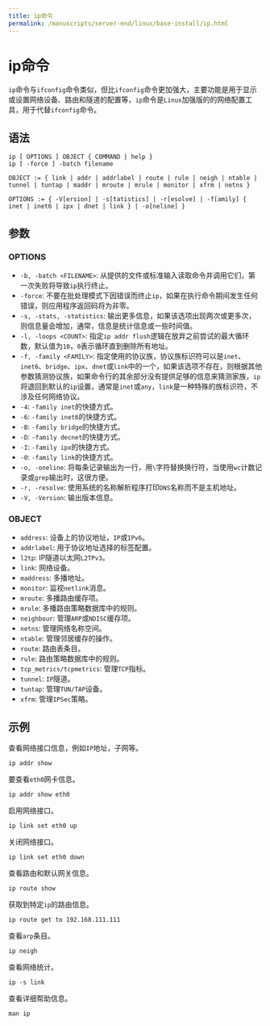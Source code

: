 ```yaml
---
title: ip命令
permalink: /manuscripts/server-end/linux/base-install/ip.html
---
```

  

# ip命令

`ip`命令与`ifconfig`命令类似，但比`ifconfig`命令更加强大，主要功能是用于显示或设置网络设备、路由和隧道的配置等，`ip`命令是`Linux`加强版的的网络配置工具，用于代替`ifconfig`命令。

## 语法

```shell
ip [ OPTIONS ] OBJECT { COMMAND | help }
ip [ -force ] -batch filename

OBJECT := { link | addr | addrlabel | route | rule | neigh | ntable | tunnel | tuntap | maddr | mroute | mrule | monitor | xfrm | netns }

OPTIONS := { -V[ersion] | -s[tatistics] | -r[esolve] | -f[amily] { inet | inet6 | ipx | dnet | link } | -o[neline] }
```

## 参数

### OPTIONS

- `-b, -batch <FILENAME>`: 从提供的文件或标准输入读取命令并调用它们，第一次失败将导致`ip`执行终止。
- `-force`: 不要在批处理模式下因错误而终止`ip`，如果在执行命令期间发生任何错误，则应用程序返回码将为非零。
- `-s, -stats, -statistics`: 输出更多信息，如果该选项出现两次或更多次，则信息量会增加，通常，信息是统计信息或一些时间值。
- `-l, -loops <COUNT>`: 指定`ip addr flush`逻辑在放弃之前尝试的最大循环数，默认值为`10`，`0`表示循环直到删除所有地址。
- `-f, -family <FAMILY>`: 指定使用的协议族，协议族标识符可以是`inet`、`inet6`、`bridge`、`ipx`、`dnet`或`link`中的一个，如果该选项不存在，则根据其他参数猜测协议族，如果命令行的其余部分没有提供足够的信息来猜测家族，`ip`将退回到默认的`ip`设置，通常是`inet`或`any`，`link`是一种特殊的族标识符，不涉及任何网络协议。
- `-4`: `-family inet`的快捷方式。
- `-6`: `-family inet6`的快捷方式。
- `-B`: `-family bridge`的快捷方式。
- `-D`: `-family decnet`的快捷方式。
- `-I`: `-family ipx`的快捷方式。
- `-0`: `-family link`的快捷方式。
- `-o, -oneline`: 将每条记录输出为一行，用`\`字符替换换行符，当使用`wc`计数记录或`grep`输出时，这很方便。
- `-r, -resolve`: 使用系统的名称解析程序打印`DNS`名称而不是主机地址。
- `-V, -Version`: 输出版本信息。

### OBJECT

- `address`: 设备上的协议地址，`IP`或`IPv6`。
- `addrlabel`: 用于协议地址选择的标签配置。
- `l2tp`: IP隧道以太网`L2TPv3`。
- `link`: 网络设备。
- `maddress`: 多播地址。
- `monitor`: 监视`netlink`消息。
- `mroute`: 多播路由缓存项。
- `mrule`: 多播路由策略数据库中的规则。
- `neighbour`: 管理`ARP`或`NDISC`缓存项。
- `netns`: 管理网络名称空间。
- `ntable`: 管理邻居缓存的操作。
- `route`: 路由表条目。
- `rule`: 路由策略数据库中的规则。
- `tcp_metrics/tcpmetrics`: 管理`TCP`指标。
- `tunnel`: `IP`隧道。
- `tuntap`: 管理`TUN/TAP`设备。
- `xfrm`: 管理`IPSec`策略。

## 示例

查看网络接口信息，例如`IP`地址，子网等。

```shell
ip addr show
```

要查看`eth0`网卡信息。

```shell
ip addr show eth0
```

启用网络接口。

```shell
ip link set eth0 up
```

关闭网络接口。

```shell
ip link set eth0 down
```

查看路由和默认网关信息。

```shell
ip route show
```

获取到特定`ip`的路由信息。

```shell
ip route get to 192.168.111.111
```

查看`arp`条目。

```shell
ip neigh
```

查看网络统计。

```shell
ip -s link
```

查看详细帮助信息。

```shell
man ip
```
